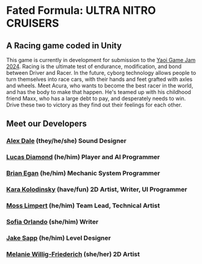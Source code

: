 # Fated Formula: ULTRA NITRO CRUISERS 
## A Racing game coded in Unity
This game is currently in development for submission to the [Yaoi Game Jam 2024](https://itch.io/jam/yaoi-game-jam-2024). Racing is the ultimate test of endurance, modification, and bond between Driver and Racer. In the future, cyborg technology allows people to turn themselves into race cars, with their hands and feet grafted with axles and wheels. Meet Acura, who wants to become the best racer in the world, and has the body to make that happen. He's teamed up with his childhood friend Maxx, who has a large debt to pay, and desperately needs to win. Drive these two to victory as they find out their feelings for each other. 

## Meet our Developers
### [Alex Dale]() (they/he/she) Sound Designer
### [Lucas Diamond](https://lucasdiamondportfolio.com/) (he/him) Player and AI Programmer
### [Brian Egan](https://brianegan.page/) (he/him) Mechanic System Programmer
### [Kara Kolodinsky](https://www.domu.club/) (have/fun) 2D Artist, Writer, UI Programmer
### [Moss Limpert](https://bryopsida.net/) (he/him) Team Lead, Technical Artist
### [Sofia Orlando](https://www.monnettie.club/) (she/him) Writer
### [Jake Sapp]() (he/him) Level Designer
### [Melanie Willig-Friederich](https://melaniesnook.carrd.co/) (she/her) 2D Artist
